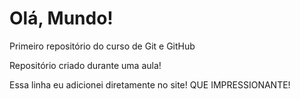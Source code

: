 # Olá, Mundo!
 Primeiro  repositório do curso de Git e GitHub

Repositório criado durante uma aula!

Essa linha eu adicionei diretamente no site! QUE IMPRESSIONANTE!
